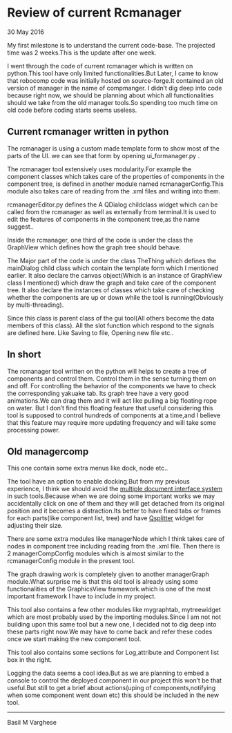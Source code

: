 # Review of current Rcmanager

30 May 2016

My first milestone is to understand the current code-base. The projected time was 2 weeks.This is the update after one week.

I went through the code of current rcmanager which is written on python.This tool have only limited functionalities.But Later, I came to know that robocomp code was initially hosted on source-forge.It contained an old version of manager in the name of compmanger. I didn’t dig deep into code because right now, we should be planning about which all functionalities should we take from the old manager tools.So spending too much time on old code before coding starts seems useless.

## Current rcmanager written in python

The rcmanager is using a custom made template form to show most of the parts of the UI. we can see that form by opening ui_formanager.py .

The rcmanager tool extensively uses modularity.For example the component classes which takes care of the properties of components in the component tree, is defined in another module named rcmanagerConfig.This module also takes care of reading from the .xml files and writing into them.

rcmanagerEditor.py defines the A QDialog childclass widget which can be called from the rcmanager as well as externally from terminal.It is used to edit the features of components in the component tree,as the name suggest..

Inside the rcmanager, one third of the code is under the class the GraphView which defines how the graph tree should behave.

The Major part of the code is under the class TheThing which defines the mainDialog child class which contain the template form which I mentioned earlier. It also declare the canvas object(Which is an instance of GraphView class I mentioned) which draw the graph and take care of the component tree. It also declare the instances of classes which take care of checking whether the components are up or down while the tool is running(Obviously by multi-threading).

Since this class is parent class of the gui tool(All others become the data members of this class). All the slot function which respond to the signals are defined here. Like Saving to file, Opening new file etc..

## In short

The rcmanager tool written on the python will helps to create a tree of components and control them. Control them in the sense turning them on and off. For controlling the behavior of the components we have to check the corresponding yakuake tab. Its graph tree have a very good animations.We can drag them and it will act like pulling a big floating rope on water. But I don’t find this floating feature that useful considering this tool is supposed to control hundreds of components at a time,and I believe that this feature may require more updating frequency and will take some processing power.

## Old managercomp

This one contain some extra menus like dock, node etc..

The tool have an option to enable docking.But from my previous experience, I think we should avoid the [multiple document interface system](http://www.tutorialspoint.com/pyqt/pyqt_multiple_document_interface.htm) in such tools.Because when we are doing some important works we may accidentally click on one of them and they will get detached from its original position and it becomes a distraction.Its better to have fixed tabs or frames for each parts(like component list, tree) and have [Qsplitter](http://doc.qt.io/qt-4.8/qsplitter.html) widget for adjusting their size.

There are some extra modules like managerNode which I think takes care of nodes in component tree including reading from the .xml file. Then there is 2 managerCompConfig modules which is almost similar to the rcmanagerConfig module in the present tool.

The graph drawing work is completely given to another managerGraph module.What surprise me is that this old tool is already using some functionalities of the GraphicsView framework.which is one of the most important framework I have to include in my project.

This tool also contains a few other modules like mygraphtab, mytreewidget which are most probably used by the importing modules.Since I am not not building upon this same tool but a new one, I decided not to dig deep into these parts right now.We may have to come back and refer these codes once we start making the new component tool.

This tool also contains some sections for Log,attribute and Component list box in the right.

Logging the data seems a cool idea.But as we are planning to embed a console to control the deployed component in our project this won’t be that useful.But still to get a brief about actions(uping of components,notifying when some component went down etc) this should be included in the new tool.

* * *

Basil M Varghese